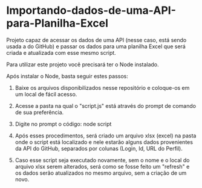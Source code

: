 # Importando-dados-de-uma-API-para-Planilha-Excel
Projeto capaz de acessar os dados de uma API (nesse caso, está sendo usada a do GitHub) e passar os dados para uma planilha Excel que será criada e atualizada com esse mesmo script.

Para utilizar este projeto você precisará ter o Node instalado.

Após instalar o Node, basta seguir estes passos:

1. Baixe os arquivos disponibilizados nesse repositório e coloque-os em um local de fácil acesso.

2. Acesse a pasta na qual o "script.js" está através do prompt de comando de sua preferência.

3. Digite no prompt o código: node script

4. Após esses procedimentos, será criado um arquivo xlsx (excel) na pasta onde o script está localizado e nele estarão alguns dados provenientes da API do GitHub, separados por colunas (Login, Id, URL do Perfil).

5. Caso esse script seja executado novamente, sem o nome e o local do arquivo xlsx serem alterados, será como se fosse feito um "refresh" e os dados serão atualizados no mesmo arquivo, sem a criação de um novo.
